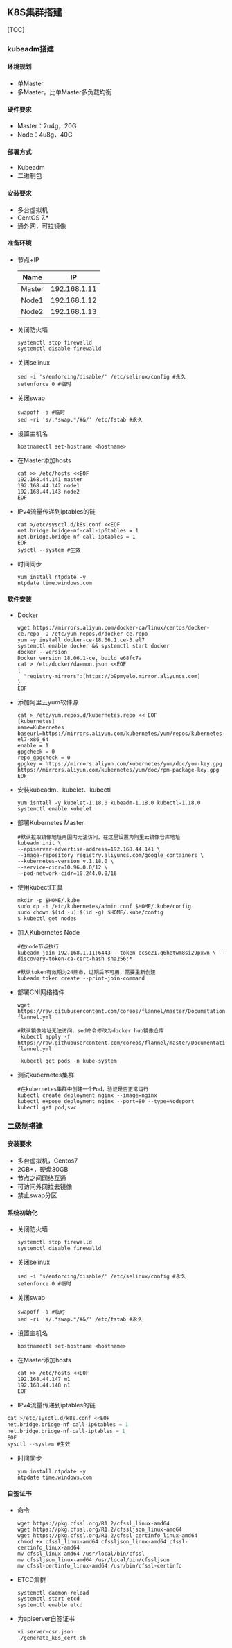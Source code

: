 ## K8S集群搭建

[TOC]

### kubeadm搭建

#### 环境规划

- 单Master
- 多Master，比单Master多负载均衡

#### 硬件要求

- Master：2u4g，20G
- Node：4u8g，40G

#### 部署方式

- Kubeadm
- 二进制包

#### 安装要求

- 多台虚拟机
-  CentOS 7.*
- 通外网，可拉镜像

#### 准备环境

- 节点+IP

  | Name   | IP           |
  | ------ | ------------ |
  | Master | 192.168.1.11 |
  | Node1  | 192.168.1.12 |
  | Node2  | 192.168.1.13 |

  

- 关闭防火墙

  ```
  systemctl stop firewalld
  systemctl disable firewalld
  ```

- 关闭selinux

  ```
  sed -i 's/enforcing/disable/' /etc/selinux/config #永久
  setenforce 0 #临时
  ```

- 关闭swap

  ```
  swapoff -a #临时
  sed -ri 's/.*swap.*/#&/' /etc/fstab #永久
  ```

- 设置主机名

  ```
  hostnamectl set-hostname <hostname>
  ```

- 在Master添加hosts

  ```
  cat >> /etc/hosts <<EOF
  192.168.44.141 master
  192.168.44.142 node1
  192.168.44.143 node2
  EOF
  ```

- IPv4流量传递到iptables的链

  ```
  cat >/etc/sysctl.d/k8s.conf <<EOF
  net.bridge.bridge-nf-call-ip6tables = 1
  net.bridge.bridge-nf-call-iptables = 1
  EOF
  sysctl --system #生效
  ```

- 时间同步

  ```
  yum install ntpdate -y
  ntpdate time.windows.com
  ```

#### 软件安装

- Docker

  ```
  wget https://mirrors.aliyun.com/docker-ca/linux/centos/docker-ce.repo -O /etc/yum.repos.d/docker-ce.repo
  yum -y install docker-ce-18.06.1.ce-3.el7
  systemctl enable docker && systemctl start docker
  docker --version
  Docker version 18.06.1-ce, build e68fc7a
  cat > /etc/docker/daemon.json <<EOF
  {
  	"registry-mirrors":[https://b9pmyelo.mirror.aliyuncs.com]
  }
  EOF
  ```

- 添加阿里云yum软件源

  ```
  cat > /etc/yum.repos.d/kubernetes.repo << EOF
  [kubernetes]
  name=Kubernetes
  baseurl=https://mirrors.aliyun.com/kubernetes/yum/repos/kubernetes-el7-x86_64
  enable = 1
  gpgcheck = 0
  repo_gpgcheck = 0
  gpgkey = https://mirrors.aliyun.com/kubernetes/yum/doc/yum-key.gpg
  https://mirrors.aliyun.com/kubernetes/yum/doc/rpm-package-key.gpg
  EOF
  ```

- 安装kubeadm、kubelet、kubectl

  ```
  yum isntall -y kubelet-1.18.0 kubeadm-1.18.0 kubectl-1.18.0
  systemctl enable kubelet
  ```

- 部署Kubernetes Master

  ```
  #默认拉取镜像地址再国内无法访问，在这里设置为阿里云镜像仓库地址
  kubeadm init \
  --apiserver-advertise-address=192.168.44.141 \
  --image-repository registry.aliyuncs.com/google_containers \
  --kubernetes-version v.1.18.0 \
  --service-cidr=10.96.0.0/12 \
  --pod-network-cidr=10.244.0.0/16
  ```

- 使用kubectl工具

  ```
  mkdir -p $HOME/.kube
  sudo cp -i /etc/kubernetes/admin.conf $HOME/.kube/config
  sudo chown $(id -u):$(id -g) $HOME/.kube/config
  $ kubectl get nodes
  ```

- 加入Kubernetes Node

  ```
  #在node节点执行
  kubeadm join 192.168.1.11:6443 --token ecse21.q6hetwm8si29pxwn \ --discovery-token-ca-cert-hash sha256:*
  
  #默认token有效期为24熊市，过期后不可用，需要重新创建
  kubeadm token create --print-join-command
  ```

- 部署CNI网络插件

  ```
  wget https://raw.gitubusercontent.com/coreos/flannel/master/Documetation/kube-flannel.yml
  
  #默认镜像地址无法访问，sed命令修改为docker hub镜像仓库
   kubectl apply -f https://raw.githubusercontent.com/coreos/flannel/master/Documentation/kube-flannel.yml
   
   kubectl get pods -n kube-system
  ```

- 测试kubernetes集群

  ```
  #在kubernetes集群中创建一个Pod，验证是否正常运行
  kubectl create deployment nginx --image=nginx
  kubectl expose deployment nginx --port=80 --type=Nodeport
  kubectl get pod,svc
  ```


### 二级制搭建

####  安装要求

- 多台虚拟机，Centos7
- 2GB+，硬盘30GB
- 节点之间网络互通
- 可访问外网拉去镜像
- 禁止swap分区 

#### 系统初始化

- 关闭防火墙

  ```
  systemctl stop firewalld
  systemctl disable firewalld
  ```

- 关闭selinux

  ```
  sed -i 's/enforcing/disable/' /etc/selinux/config #永久
  setenforce 0 #临时
  ```

- 关闭swap

  ```
  swapoff -a #临时
  sed -ri 's/.*swap.*/#&/' /etc/fstab #永久
  ```

- 设置主机名

  ```
  hostnamectl set-hostname <hostname>
  ```

- 在Master添加hosts

  ```
  cat >> /etc/hosts <<EOF
  192.168.44.147 m1
  192.168.44.148 n1
  EOF
  ```

-  IPv4流量传递到iptables的链

  ```go
  cat >/etc/sysctl.d/k8s.conf <<EOF
  net.bridge.bridge-nf-call-ip6tables = 1
  net.bridge.bridge-nf-call-iptables = 1
  EOF
  sysctl --system #生效
  ```

- 时间同步

  ```
  yum install ntpdate -y
  ntpdate time.windows.com
  ```

#### 自签证书

- 命令

  ```
  wget https://pkg.cfssl.org/R1.2/cfssl_linux-amd64
  wget https://pkg.cfssl.org/R1.2/cfssljson_linux-amd64
  wget https://pkg.cfssl.org/R1.2/cfssl-certinfo_linux-amd64
  chmod +x cfssl_linux-amd64 cfssljson_linux-amd64 cfssl-certinfo_linux-amd64
  mv cfssl_linux-amd64 /usr/local/bin/cfssl
  mv cfssljson_linux-amd64 /usr/local/bin/cfssljson
  mv cfssl-certinfo_linux-amd64 /usr/bin/cfssl-certinfo
  ```

- ETCD集群

  ```
  systemctl daemon-reload
  systemctl start etcd
  systemctl enable etcd
  ```

- 为apiserver自签证书 

  ```
  vi server-csr.json
  ./generate_k8s_cert.sh
  ```

  





 













